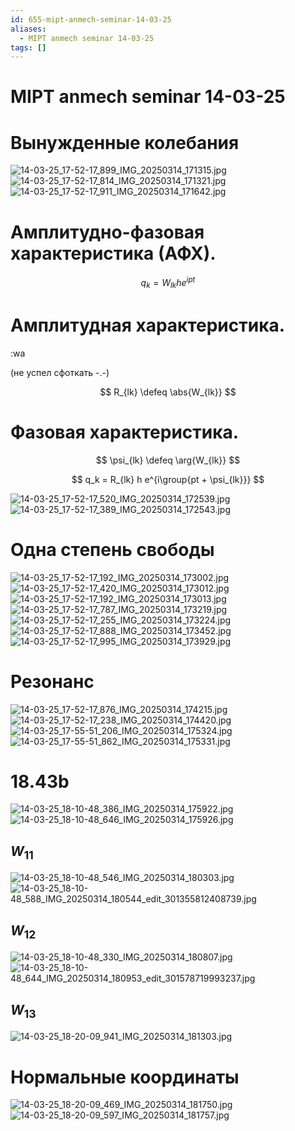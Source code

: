 ```yaml
---
id: 655-mipt-anmech-seminar-14-03-25
aliases:
  - MIPT anmech seminar 14-03-25
tags: []
---
```


# MIPT anmech seminar 14-03-25

# Вынужденные колебания

![14-03-25_17-52-17_899_IMG_20250314_171315.jpg](assets/imgs/14-03-25_17-52-17_899_IMG_20250314_171315.jpg)
![14-03-25_17-52-17_814_IMG_20250314_171321.jpg](assets/imgs/14-03-25_17-52-17_814_IMG_20250314_171321.jpg)
![14-03-25_17-52-17_911_IMG_20250314_171642.jpg](assets/imgs/14-03-25_17-52-17_911_IMG_20250314_171642.jpg)

# Амплитудно-фазовая характеристика (АФХ).

$$
q_k = W_{lk} h e^{ipt}
$$

# Амплитудная характеристика.

:wa

(не успел сфоткать -.-)

$$
R_{lk} \defeq \abs{W_{lk}}
$$

# Фазовая характеристика.

$$
\psi_{lk} \defeq \arg{W_{lk}}
$$

$$
q_k = R_{lk} h e^{i\group{pt + \psi_{lk}}}
$$

![14-03-25_17-52-17_520_IMG_20250314_172539.jpg](assets/imgs/14-03-25_17-52-17_520_IMG_20250314_172539.jpg)
![14-03-25_17-52-17_389_IMG_20250314_172543.jpg](assets/imgs/14-03-25_17-52-17_389_IMG_20250314_172543.jpg)

# Одна степень свободы

![14-03-25_17-52-17_192_IMG_20250314_173002.jpg](assets/imgs/14-03-25_17-52-17_192_IMG_20250314_173002.jpg)
![14-03-25_17-52-17_420_IMG_20250314_173012.jpg](assets/imgs/14-03-25_17-52-17_420_IMG_20250314_173012.jpg)
![14-03-25_17-52-17_192_IMG_20250314_173013.jpg](assets/imgs/14-03-25_17-52-17_192_IMG_20250314_173013.jpg)
![14-03-25_17-52-17_787_IMG_20250314_173219.jpg](assets/imgs/14-03-25_17-52-17_787_IMG_20250314_173219.jpg)
![14-03-25_17-52-17_255_IMG_20250314_173224.jpg](assets/imgs/14-03-25_17-52-17_255_IMG_20250314_173224.jpg)
![14-03-25_17-52-17_888_IMG_20250314_173452.jpg](assets/imgs/14-03-25_17-52-17_888_IMG_20250314_173452.jpg)
![14-03-25_17-52-17_995_IMG_20250314_173929.jpg](assets/imgs/14-03-25_17-52-17_995_IMG_20250314_173929.jpg)

# Резонанс

![14-03-25_17-52-17_876_IMG_20250314_174215.jpg](assets/imgs/14-03-25_17-52-17_876_IMG_20250314_174215.jpg)
![14-03-25_17-52-17_238_IMG_20250314_174420.jpg](assets/imgs/14-03-25_17-52-17_238_IMG_20250314_174420.jpg)
![14-03-25_17-55-51_206_IMG_20250314_175324.jpg](assets/imgs/14-03-25_17-55-51_206_IMG_20250314_175324.jpg)
![14-03-25_17-55-51_862_IMG_20250314_175331.jpg](assets/imgs/14-03-25_17-55-51_862_IMG_20250314_175331.jpg)

# 18.43b

![14-03-25_18-10-48_386_IMG_20250314_175922.jpg](assets/imgs/14-03-25_18-10-48_386_IMG_20250314_175922.jpg)
![14-03-25_18-10-48_646_IMG_20250314_175926.jpg](assets/imgs/14-03-25_18-10-48_646_IMG_20250314_175926.jpg)

## $W_{11}$

![14-03-25_18-10-48_546_IMG_20250314_180303.jpg](assets/imgs/14-03-25_18-10-48_546_IMG_20250314_180303.jpg)
![14-03-25_18-10-48_588_IMG_20250314_180544_edit_301355812408739.jpg](assets/imgs/14-03-25_18-10-48_588_IMG_20250314_180544_edit_301355812408739.jpg)

## $W_{12}$

![14-03-25_18-10-48_330_IMG_20250314_180807.jpg](assets/imgs/14-03-25_18-10-48_330_IMG_20250314_180807.jpg)
![14-03-25_18-10-48_644_IMG_20250314_180953_edit_301578719993237.jpg](assets/imgs/14-03-25_18-10-48_644_IMG_20250314_180953_edit_301578719993237.jpg)

## $W_{13}$

![14-03-25_18-20-09_941_IMG_20250314_181303.jpg](assets/imgs/14-03-25_18-20-09_941_IMG_20250314_181303.jpg)

# Нормальные координаты

![14-03-25_18-20-09_469_IMG_20250314_181750.jpg](assets/imgs/14-03-25_18-20-09_469_IMG_20250314_181750.jpg)
![14-03-25_18-20-09_597_IMG_20250314_181757.jpg](assets/imgs/14-03-25_18-20-09_597_IMG_20250314_181757.jpg)
